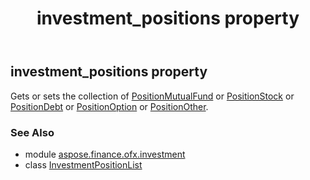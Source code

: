 ﻿---
title: investment_positions property
second_title: Aspose.Finance for Python via .NET API References
description: 
type: docs
weight: 30
url: /python-net/aspose.finance.ofx.investment/investmentpositionlist/investment_positions/
is_root: false
---

## investment_positions property


Gets or sets the collection of [PositionMutualFund](/finance/python-net/aspose.finance.ofx.investment/positionmutualfund) or [PositionStock](/finance/python-net/aspose.finance.ofx.investment/positionstock)
or [PositionDebt](/finance/python-net/aspose.finance.ofx.investment/positiondebt) or [PositionOption](/finance/python-net/aspose.finance.ofx.investment/positionoption) or [PositionOther](/finance/python-net/aspose.finance.ofx.investment/positionother).

### See Also
* module [aspose.finance.ofx.investment](../../)
* class [InvestmentPositionList](/finance/python-net/aspose.finance.ofx.investment/investmentpositionlist)
